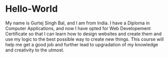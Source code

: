 # Hello-World
My name is Gurtej Singh Bal, and I am from India. I have a Diploma in Computer Applications, and now I have opted for Web Developement Certificate so that I can learn how to design websites and create them and use my logic to the best possible way to create new things. This course will help me get a good job and further lead to upgradation of my knowledge and creativity to the utmost.